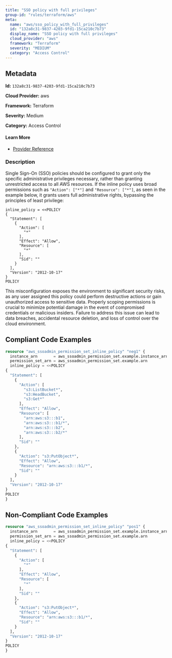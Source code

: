 ```yaml
---
title: "SSO policy with full privileges"
group-id: "rules/terraform/aws"
meta:
  name: "aws/sso_policy_with_full_privileges"
  id: "132a8c31-9837-4203-9fd1-15ca210c7b73"
  display_name: "SSO policy with full privileges"
  cloud_provider: "aws"
  framework: "Terraform"
  severity: "MEDIUM"
  category: "Access Control"
---
```

## Metadata

**Id:** `132a8c31-9837-4203-9fd1-15ca210c7b73`

**Cloud Provider:** aws

**Framework:** Terraform

**Severity:** Medium

**Category:** Access Control

#### Learn More

 - [Provider Reference](https://registry.terraform.io/providers/hashicorp/aws/latest/docs/resources/ssoadmin_permission_set_inline_policy)

### Description

 Single Sign-On (SSO) policies should be configured to grant only the specific administrative privileges necessary, rather than granting unrestricted access to all AWS resources. If the inline policy uses broad permissions such as `"Action": ["*"]` and `"Resource": ["*"]`, as seen in the example below, it grants users full administrative rights, bypassing the principles of least privilege:

```
inline_policy = <<POLICY
{
  "Statement": [
    {
      "Action": [
        "*"
      ],
      "Effect": "Allow",
      "Resource": [
        "*"
      ],
      "Sid": ""
    }
  ],
  "Version": "2012-10-17"
}
POLICY
```

This misconfiguration exposes the environment to significant security risks, as any user assigned this policy could perform destructive actions or gain unauthorized access to sensitive data. Properly scoping permissions is crucial to minimize potential damage in the event of compromised credentials or malicious insiders. Failure to address this issue can lead to data breaches, accidental resource deletion, and loss of control over the cloud environment.


## Compliant Code Examples
```terraform
resource "aws_ssoadmin_permission_set_inline_policy" "neg1" {
  instance_arn       = aws_ssoadmin_permission_set.example.instance_arn
  permission_set_arn = aws_ssoadmin_permission_set.example.arn
  inline_policy = <<POLICY
{
  "Statement": [
    {
      "Action": [
        "s3:ListBucket*",
        "s3:HeadBucket",
        "s3:Get*"
      ],
      "Effect": "Allow",
      "Resource": [
        "arn:aws:s3:::b1",
        "arn:aws:s3:::b1/*",
        "arn:aws:s3:::b2",
        "arn:aws:s3:::b2/*"
      ],
      "Sid": ""
    },
    {
      "Action": "s3:PutObject*",
      "Effect": "Allow",
      "Resource": "arn:aws:s3:::b1/*",
      "Sid": ""
    }
  ],
  "Version": "2012-10-17"
}
POLICY
}

```
## Non-Compliant Code Examples
```terraform
resource "aws_ssoadmin_permission_set_inline_policy" "pos1" {
  instance_arn       = aws_ssoadmin_permission_set.example.instance_arn
  permission_set_arn = aws_ssoadmin_permission_set.example.arn
  inline_policy = <<POLICY
{
  "Statement": [
    {
      "Action": [
        "*"
      ],
      "Effect": "Allow",
      "Resource": [
        "*"
      ],
      "Sid": ""
    },
    {
      "Action": "s3:PutObject*",
      "Effect": "Allow",
      "Resource": "arn:aws:s3:::b1/*",
      "Sid": ""
    }
  ],
  "Version": "2012-10-17"
}
POLICY
}

```